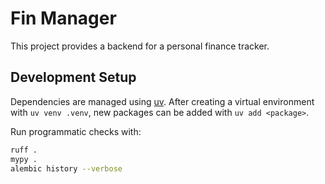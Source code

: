 # Fin Manager

This project provides a backend for a personal finance tracker.

## Development Setup

Dependencies are managed using [uv](https://github.com/astral-sh/uv). After
creating a virtual environment with `uv venv .venv`, new packages can be added
with `uv add <package>`.

Run programmatic checks with:

```bash
ruff .
mypy .
alembic history --verbose
```
